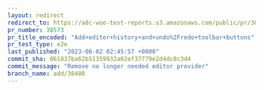 ```yaml
---
layout: redirect
redirect_to: https://a8c-woo-test-reports.s3.amazonaws.com/public/pr/38573/e2e/index.html
pr_number: 38573
pr_title_encoded: "Add+editor+history+and+undo%2Fredo+toolbar+buttons"
pr_test_type: e2e
last_published: "2023-06-02 02:45:57 +0000"
commit_sha: 061837ba62b51359932a02ef37779e2d4dc8c3d4
commit_message: "Remove no longer needed editor provider"
branch_name: add/38488
---
```


